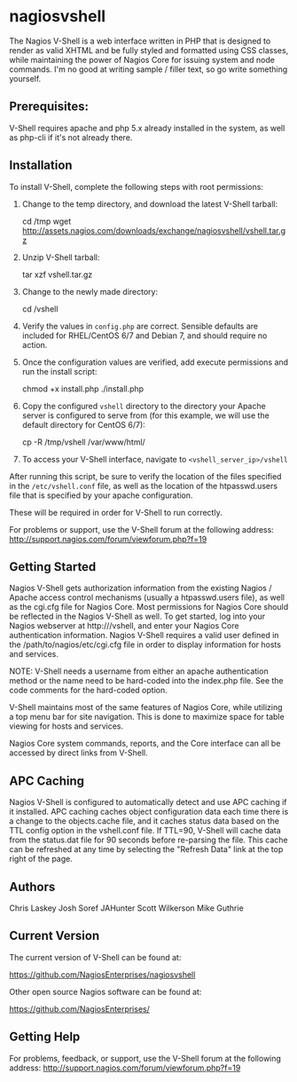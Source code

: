 # nagiosvshell


The Nagios V-Shell is a web interface written in PHP that is designed to render
as valid XHTML and be fully styled and formatted using CSS classes, while 
maintaining the power of Nagios Core for issuing system and node commands. 
I'm no good at writing sample / filler text, so go write something yourself.


Prerequisites:  
-------------
V-Shell requires apache and php 5.x already installed in the system, as well as
php-cli if it's not already there. 


Installation
--------------
To install V-Shell, complete the following steps with root permissions:

1. Change to the temp directory, and download the latest V-Shell tarball:


    cd /tmp
    wget http://assets.nagios.com/downloads/exchange/nagiosvshell/vshell.tar.gz
    
2. Unzip V-Shell tarball:


    tar xzf vshell.tar.gz
 
3. Change to the newly made directory:
    
    
    cd /vshell
  
4. Verify the values in `config.php` are correct. Sensible defaults are included for RHEL/CentOS 6/7 and Debian 7, and should require no action.

5. Once the configuration values are verified, add execute permissions and run the install script:


    chmod +x install.php
    ./install.php

6. Copy the configured `vshell` directory to the directory your Apache server is configured to serve from (for this example, we will use the default directory for CentOS 6/7):


    cp -R /tmp/vshell /var/www/html/
    
7. To access your V-Shell interface, navigate to `<vshell_server_ip>/vshell`    
    

After running this script, be sure to verify the location of the files
specified in the `/etc/vshell.conf` file, as well as the location of the
htpasswd.users file that is specified by your apache configuration.
    
These will be required in order for V-Shell to run correctly.

For problems or support, use the V-Shell forum at the following address:
http://support.nagios.com/forum/viewforum.php?f=19


Getting Started
---------------
Nagios V-Shell gets authorization information from the existing Nagios / Apache
access control mechanisms (usually a htpasswd.users file), as well as the 
cgi.cfg file for Nagios Core.  Most permissions for Nagios Core should be 
reflected in the Nagios V-Shell as well.  To get started, log into your Nagios 
webserver at http://<yourserver>/vshell, and enter your Nagios Core 
authentication information. Nagios V-Shell requires a valid user defined in 
the /path/to/nagios/etc/cgi.cfg file in order to display information for hosts and services.

NOTE: V-Shell needs a username from either an apache authentication method or the name 
need to be hard-coded into the index.php file.  See the code comments for the hard-coded option.  

V-Shell maintains most of the same features of Nagios Core, while utilizing 
a top menu bar for site navigation.  This is done to maximize space for table 
viewing for hosts and services.  

Nagios Core system commands, reports, and the Core interface can all be 
accessed by direct links from V-Shell. 


APC Caching
---------------
Nagios V-Shell is configured to automatically detect and use APC caching
if it installed.  APC caching caches object configuration data each time there is 
a change to the objects.cache file, and it caches status data based on the TTL 
config option in the vshell.conf file.  If TTL=90, V-Shell will cache data from
the status.dat file for 90 seconds before re-parsing the file.  This cache can be refreshed
at any time by selecting the "Refresh Data" link at the top right of the page. 


Authors
-------

Chris Laskey
Josh Soref
JAHunter
Scott Wilkerson
Mike Guthrie


Current Version
---------
The current version of V-Shell can be found at:

https://github.com/NagiosEnterprises/nagiosvshell

Other open source Nagios software can be found at:

https://github.com/NagiosEnterprises/


Getting Help
------------------
For problems, feedback, or support, use the V-Shell forum at the following address:
http://support.nagios.com/forum/viewforum.php?f=19
